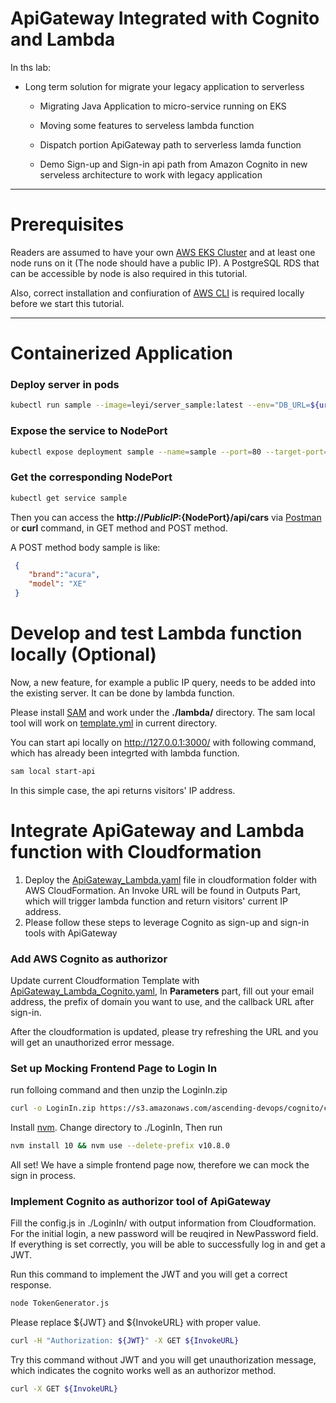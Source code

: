 ApiGateway Integrated with Cognito and Lambda
====================

In ths lab:


* Long term solution for migrate your legacy application to serverless

	* Migrating Java Application to micro-service running on EKS

	* Moving some features to serveless lambda function

	* Dispatch portion ApiGateway path to serverless lamda function

	* Demo Sign-up and Sign-in api path from Amazon Cognito in new serveless architecture to work with legacy application

- - -

Prerequisites
====================

Readers are assumed to have your own [AWS EKS Cluster](https://docs.aws.amazon.com/eks/latest/userguide/getting-started.html) and at least one node runs on it (The node should have a public IP). A PostgreSQL RDS that can be accessible by node is also required in this tutorial.

Also, correct installation and confiuration of [AWS CLI](https://docs.aws.amazon.com/cli/latest/userguide/installing.html) is required locally before we start this tutorial.
- - -

# Containerized Application

### Deploy server in pods

```bash
kubectl run sample --image=leyi/server_sample:latest --env="DB_URL=${url}:${port}/${db_name}" --env="DB_USERNAME=${username}" --env="DB_PASSWORD=${password}"
```

### Expose the service to NodePort

```bash
kubectl expose deployment sample --name=sample --port=80 --target-port=8080 --type=NodePort
```

### Get the corresponding NodePort
```bash
kubectl get service sample
```
Then you can access the **http://${PublicIP}:${NodePort}/api/cars** via [Postman](https://www.getpostman.com/) or **curl** command, in GET method and POST method.

A POST method body sample is like:

```json
 {
 	"brand":"acura",
 	"model": "XE"
 }
```

# Develop and test Lambda function locally (Optional)

Now, a new feature, for example a public IP query, needs to be added into the existing server. It can be done by lambda function.

Please install [SAM](https://github.com/awslabs/aws-sam-cli) and work under the **./lambda/** directory. The sam local tool will work on [template.yml](https://raw.githubusercontent.com/overtureLLC/AWS_Lab_ApiGateway_Cognito_Lambda/master/lambda/template.yaml) in current directory.

You can start api locally on http://127.0.0.1:3000/ with following command, which has already been integrted with lambda function.
```bash
sam local start-api
```
In this simple case, the api returns visitors' IP address.

# Integrate ApiGateway and Lambda function with Cloudformation

1. Deploy the [ApiGateway_Lambda.yaml](https://raw.githubusercontent.com/overtureLLC/AWS_Lab_ApiGateway_Cognito_Lambda/master/cloudformation/ApiGateway_Lambda.yaml) file in cloudformation folder with AWS CloudFormation. An Invoke URL will be found in Outputs Part, which will trigger lambda function and return visitors' current IP address.
2. Please follow these steps to leverage Cognito as sign-up and sign-in tools with ApiGateway

### Add AWS Cognito as authorizor

Update current Cloudformation Template with [ApiGateway_Lambda_Cognito.yaml](https://raw.githubusercontent.com/overtureLLC/AWS_Lab_ApiGateway_Cognito_Lambda/master/cloudformation/ApiGateway_Lambda_Cognito.yaml), In **Parameters** part, fill out your email address, the prefix of domain you want to use, and the callback URL after sign-in.

After the cloudformation is updated, please try refreshing the URL and you will get an unauthorized error message.

### Set up Mocking Frontend Page to Login In

run folloing command and then unzip the LoginIn.zip

```bash
curl -o LoginIn.zip https://s3.amazonaws.com/ascending-devops/cognito/cognito.zip
```

Install [nvm](https://github.com/creationix/nvm). Change directory to ./LoginIn, Then run

```bash
nvm install 10 && nvm use --delete-prefix v10.8.0
```
All set! We have a simple frontend page now, therefore we can mock the sign in process.

### Implement Cognito as authorizor tool of ApiGateway

Fill the config.js in ./LoginIn/ with output information from Cloudformation. For the initial login, a new password will be reuqired in NewPassword field. If everything is set correctly, you will be able to successfully log in and get a JWT.

Run this command to implement the JWT and you will get a correct response. 

```bash
node TokenGenerator.js
```

Please replace ${JWT} and ${InvokeURL} with proper value.
```bash
curl -H "Authorization: ${JWT}" -X GET ${InvokeURL}
```

Try this command without JWT and you will get unauthorization message, which indicates the cognito works well as an authorizor method.
```bash
curl -X GET ${InvokeURL}
```